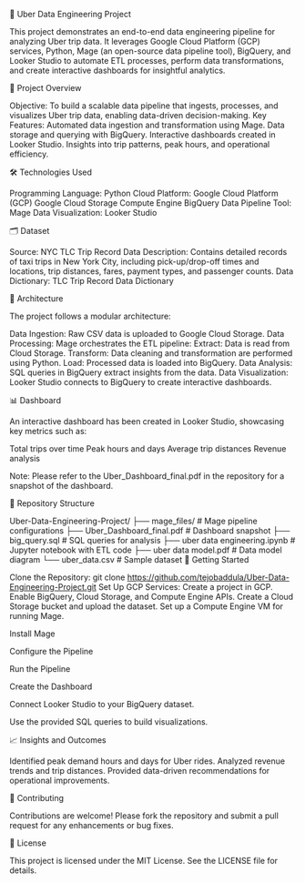 🚖 Uber Data Engineering Project

This project demonstrates an end-to-end data engineering pipeline for analyzing Uber trip data. It leverages Google Cloud Platform (GCP) services, Python, Mage (an open-source data pipeline tool), BigQuery, and Looker Studio to automate ETL processes, perform data transformations, and create interactive dashboards for insightful analytics.


📌 Project Overview

Objective: To build a scalable data pipeline that ingests, processes, and visualizes Uber trip data, enabling data-driven decision-making.
Key Features:
Automated data ingestion and transformation using Mage.
Data storage and querying with BigQuery.
Interactive dashboards created in Looker Studio.
Insights into trip patterns, peak hours, and operational efficiency.

🛠️ Technologies Used

Programming Language: Python
Cloud Platform: Google Cloud Platform (GCP)
Google Cloud Storage
Compute Engine
BigQuery
Data Pipeline Tool: Mage
Data Visualization: Looker Studio

🗂️ Dataset

Source: NYC TLC Trip Record Data
Description: Contains detailed records of taxi trips in New York City, including pick-up/drop-off times and locations, trip distances, fares, payment types, and passenger counts.
Data Dictionary: TLC Trip Record Data Dictionary

🧱 Architecture

The project follows a modular architecture:

Data Ingestion:
Raw CSV data is uploaded to Google Cloud Storage.
Data Processing:
Mage orchestrates the ETL pipeline:
Extract: Data is read from Cloud Storage.
Transform: Data cleaning and transformation are performed using Python.
Load: Processed data is loaded into BigQuery.
Data Analysis:
SQL queries in BigQuery extract insights from the data.
Data Visualization:
Looker Studio connects to BigQuery to create interactive dashboards.

📊 Dashboard

An interactive dashboard has been created in Looker Studio, showcasing key metrics such as:

Total trips over time
Peak hours and days
Average trip distances
Revenue analysis

Note: Please refer to the Uber_Dashboard_final.pdf in the repository for a snapshot of the dashboard.

📁 Repository Structure


Uber-Data-Engineering-Project/
├── mage_files/                 # Mage pipeline configurations
├── Uber_Dashboard_final.pdf    # Dashboard snapshot
├── big_query.sql               # SQL queries for analysis
├── uber data engineering.ipynb # Jupyter notebook with ETL code
├── uber data model.pdf         # Data model diagram
└── uber_data.csv               # Sample dataset
🚀 Getting Started

Clone the Repository:
git clone https://github.com/tejobaddula/Uber-Data-Engineering-Project.git
Set Up GCP Services:
Create a project in GCP.
Enable BigQuery, Cloud Storage, and Compute Engine APIs.
Create a Cloud Storage bucket and upload the dataset.
Set up a Compute Engine VM for running Mage.

Install Mage

Configure the Pipeline

Run the Pipeline

Create the Dashboard

Connect Looker Studio to your BigQuery dataset.

Use the provided SQL queries to build visualizations.

📈 Insights and Outcomes

Identified peak demand hours and days for Uber rides.
Analyzed revenue trends and trip distances.
Provided data-driven recommendations for operational improvements.

🤝 Contributing

Contributions are welcome! Please fork the repository and submit a pull request for any enhancements or bug fixes.

📄 License

This project is licensed under the MIT License. See the LICENSE file for details.


